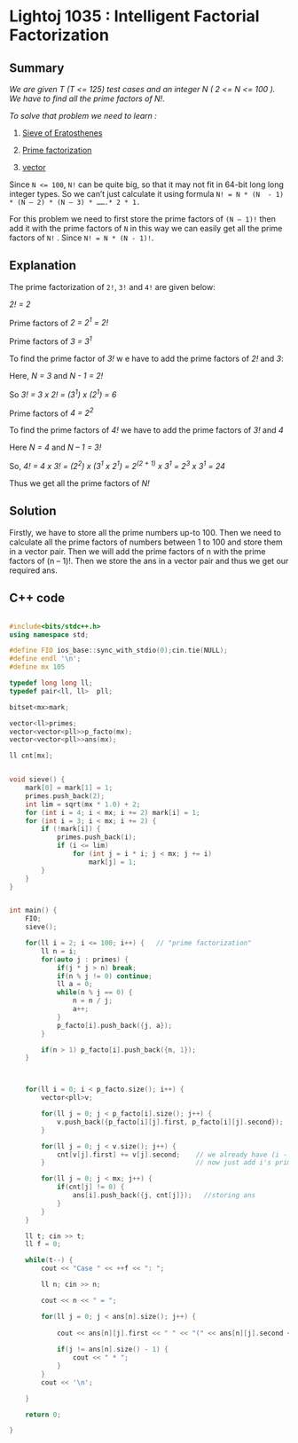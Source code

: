 # Lightoj 1035 : Intelligent Factorial Factorization	

## Summary

*We are given T (T <= 125) test cases and an integer N ( 2 <= N <= 100 ). We have to find all the prime factors of N!.*

*To solve that problem we need to learn :*

1. [Sieve of Eratosthenes](https://cp-algorithms.com/algebra/sieve-of-eratosthenes.html)

2. [Prime factorization](https://forthright48.com/prime-factorization-of-integer)
3. [vector]( https://youtu.be/W1McvE4a910) 

Since `N <= 100`, `N!` can be quite big, so  that it may not fit in 64-bit long long integer types. So we can’t just calculate it using formula `N! = N * (N  - 1) * (N – 2) * (N – 3) * …….* 2 * 1.`

For this problem we need to first store the prime factors of `(N – 1)!` then add it with the prime factors of `N` in this way we can easily get all the prime factors of `N!` .  Since `N! = N * (N - 1)!`.

## Explanation

The prime factorization of `2!`, `3!` and `4!` are given below:

*2! = 2* 

Prime factors of *2 = 2<sup>1</sup> = 2!*

Prime factors of *3 = 3<sup>1</sup>*

To find the prime factor of *3!* w
e have to add the prime factors of *2!* and *3*:

Here, *N = 3* and *N - 1 = 2!*

So *3! = 3 x 2! = (3<sup>1</sup>) x (2<sup>1</sup>)  = 6*

Prime factors of *4 = 2<sup>2</sup>*

To find the prime factors of *4!*  we have to add the prime factors of *3!* and *4*

Here *N = 4* and *N – 1 = 3!*  

So, *4! = 4 x 3! = (2<sup>2</sup>) x (3<sup>1</sup> x 2<sup>1</sup>) = 2<sup>(2 + 1)</sup> x 3<sup>1</sup> = 2<sup>3</sup> x 3<sup>1</sup> = 24*

Thus we get all the prime factors of *N!*



## Solution

Firstly, we have to store all the prime numbers up-to 100. Then we need to calculate all the prime factors of numbers between 1 to 100 and store them in a vector pair. Then we will add the prime factors of n with the prime factors of (n – 1)!. Then we store the ans in a vector pair and thus we get our required ans.

## C++ code
```C++

#include<bits/stdc++.h>
using namespace std;

#define FIO ios_base::sync_with_stdio(0);cin.tie(NULL);
#define endl '\n';
#define mx 105

typedef long long ll;
typedef pair<ll, ll>  pll;

bitset<mx>mark;

vector<ll>primes;
vector<vector<pll>>p_facto(mx);
vector<vector<pll>>ans(mx);

ll cnt[mx];


void sieve() {
    mark[0] = mark[1] = 1;
    primes.push_back(2);
    int lim = sqrt(mx * 1.0) + 2;
    for (int i = 4; i < mx; i += 2) mark[i] = 1;
    for (int i = 3; i < mx; i += 2) {
        if (!mark[i]) {
            primes.push_back(i);
            if (i <= lim)
                for (int j = i * i; j < mx; j += i)
                    mark[j] = 1;
        }
    }
}


int main() {
    FIO;
    sieve();

    for(ll i = 2; i <= 100; i++) {   // "prime factorization"
        ll n = i; 
        for(auto j : primes) {
            if(j * j > n) break;
            if(n % j != 0) continue;
            ll a = 0;
            while(n % j == 0) {
                n = n / j;
                a++;
            }
            p_facto[i].push_back({j, a});
        }

        if(n > 1) p_facto[i].push_back({n, 1});
    }



    for(ll i = 0; i < p_facto.size(); i++) {
        vector<pll>v;

        for(ll j = 0; j < p_facto[i].size(); j++) {
            v.push_back({p_facto[i][j].first, p_facto[i][j].second});  // storing i's prime factors in v
        }

        for(ll j = 0; j < v.size(); j++) {
            cnt[v[j].first] += v[j].second;    // we already have (i - 1)! 's prime factors
        }                                      // now just add i's prime factors, since  i ! = i * (i - 1)!

        for(ll j = 0; j < mx; j++) {
            if(cnt[j] != 0) {
                ans[i].push_back({j, cnt[j]});   //storing ans
            }
        }
    }

    ll t; cin >> t;
    ll f = 0;

    while(t--) {
        cout << "Case " << ++f << ": ";

        ll n; cin >> n;

        cout << n << " = ";

        for(ll j = 0; j < ans[n].size(); j++) {
                
            cout << ans[n][j].first << " " << "(" << ans[n][j].second << ")";
            
            if(j != ans[n].size() - 1) {
                cout << " * ";
            }
        }
        cout << '\n';

    }

    return 0;

}
```